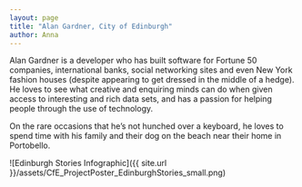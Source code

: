 ```yaml
---
layout: page
title: "Alan Gardner, City of Edinburgh"
author: Anna
---
```


Alan Gardner is a developer who has built software for Fortune 50 companies, international banks, social networking sites and even New York fashion houses (despite appearing to get dressed in the middle of a hedge). He loves to see what creative and enquiring minds can do when given access to interesting and rich data sets, and has a passion for helping people through the use of technology.

On the rare occasions that he’s not hunched over a keyboard, he loves to spend time with his family and their dog on the beach near their home in Portobello.

![Edinburgh Stories Infographic]({{ site.url }}/assets/CfE_ProjectPoster_EdinburghStories_small.png)
